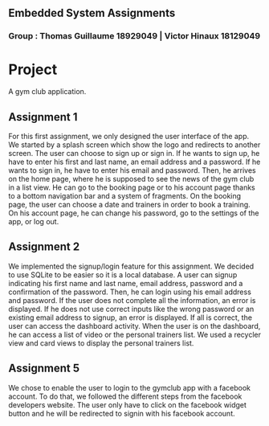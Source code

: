 ## Embedded System Assignments

### Group : Thomas Guillaume 18929049 | Victor Hinaux 18129049

# Project
A gym club application.

## Assignment 1
For this first assignment, we only designed the user interface of the app. We started by a splash screen which show the logo and redirects to another screen. The user can choose to sign up or sign in. If he wants to sign up, he have to enter his first and last name, an email address and a password. If he wants to sign in, he have to enter his email and password. Then, he arrives on the home page, where he is supposed to see the news of the gym club in a list view. He can go to the booking page or to his account page thanks to a bottom navigation bar and a system of fragments. On the booking page, the user can choose a date and trainers in order to book a training. On his account page, he can change his password, go to the settings of the app, or log out.

## Assignment 2
We implemented the signup/login feature for this assignment. We decided to use SQLite to be easier so it is a local database. A user can signup indicating his first name and last name, email address, password and a confirmation of the password. Then, he can login using his email address and password. If the user does not complete all the information, an error is displayed. If he does not use correct inputs like the wrong password or an existing email address to signup, an error is displayed. If all is correct, the user can access the dashboard activity. When the user is on the dashboard, he can access a list of video or the personal trainers list. We used a recycler view and card views to display the personal trainers list.

## Assignment 5
We chose to enable the user to login to the gymclub app with a facebook account. To do that, we followed the different steps from the facebook developers website. The user only have to click on the facebook widget button and he will be redirected to signin with his facebook account.
